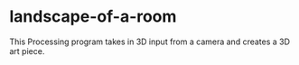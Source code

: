 # landscape-of-a-room
This Processing program takes in 3D input from a camera and creates a 3D art piece.
